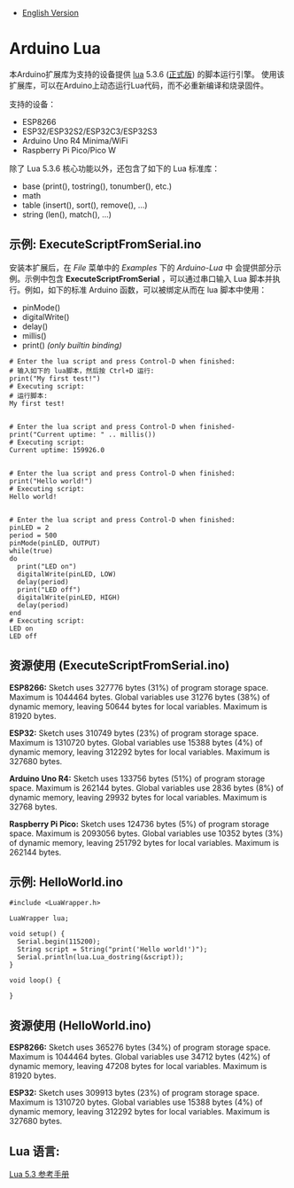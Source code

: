 * [English Version](README.md)

# Arduino Lua

本Arduino扩展库为支持的设备提供 [lua](https://www.lua.org/) 5.3.6 ([正式版](https://www.lua.org/ftp/lua-5.3.6.tar.gz)) 的脚本运行引擎。 使用该扩展库，可以在Arduino上动态运行Lua代码，而不必重新编译和烧录固件。

支持的设备：
* ESP8266
* ESP32/ESP32S2/ESP32C3/ESP32S3
* Arduino Uno R4 Minima/WiFi
* Raspberry Pi Pico/Pico W

除了 Lua 5.3.6 核心功能以外，还包含了如下的 Lua 标准库：

- base (print(), tostring(), tonumber(), etc.)
- math
- table (insert(), sort(), remove(), ...)
- string (len(), match(), ...)

##  示例: ExecuteScriptFromSerial.ino

安装本扩展后，在 *File* 菜单中的 *Examples* 下的 *Arduino-Lua* 中 会提供部分示例。示例中包含 **ExecuteScriptFromSerial** ，可以通过串口输入 Lua 脚本并执行。例如，如下的标准 Arduino 函数，可以被绑定从而在 lua 脚本中使用：

- pinMode()
- digitalWrite()
- delay()
- millis()
- print() *(only builtin binding)*

```
# Enter the lua script and press Control-D when finished:
# 输入如下的 lua脚本，然后按 Ctrl+D 运行:
print("My first test!")
# Executing script:
# 运行脚本:
My first test!


# Enter the lua script and press Control-D when finished-
print("Current uptime: " .. millis())
# Executing script:
Current uptime: 159926.0


# Enter the lua script and press Control-D when finished:
print("Hello world!")
# Executing script:
Hello world!


# Enter the lua script and press Control-D when finished:
pinLED = 2
period = 500
pinMode(pinLED, OUTPUT)
while(true)
do
  print("LED on")
  digitalWrite(pinLED, LOW)
  delay(period)
  print("LED off")
  digitalWrite(pinLED, HIGH)
  delay(period)
end
# Executing script:
LED on
LED off
```
## 资源使用 (ExecuteScriptFromSerial.ino)

**ESP8266:**
Sketch uses 327776 bytes (31%) of program storage space. Maximum is 1044464 bytes.
Global variables use 31276 bytes (38%) of dynamic memory, leaving 50644 bytes for local variables. Maximum is 81920 bytes.

**ESP32:**
Sketch uses 310749 bytes (23%) of program storage space. Maximum is 1310720 bytes.
Global variables use 15388 bytes (4%) of dynamic memory, leaving 312292 bytes for local variables. Maximum is 327680 bytes.

**Arduino Uno R4:**
Sketch uses 133756 bytes (51%) of program storage space. Maximum is 262144 bytes.
Global variables use 2836 bytes (8%) of dynamic memory, leaving 29932 bytes for local variables. Maximum is 32768 bytes.

**Raspberry Pi Pico:**
Sketch uses 124736 bytes (5%) of program storage space. Maximum is 2093056 bytes.
Global variables use 10352 bytes (3%) of dynamic memory, leaving 251792 bytes for local variables. Maximum is 262144 bytes.

## 示例: HelloWorld.ino
```
#include <LuaWrapper.h>

LuaWrapper lua;

void setup() {
  Serial.begin(115200);
  String script = String("print('Hello world!')");
  Serial.println(lua.Lua_dostring(&script));
}

void loop() {

}
```
## 资源使用 (HelloWorld.ino)

**ESP8266:**
Sketch uses 365276 bytes (34%) of program storage space. Maximum is 1044464 bytes.
Global variables use 34712 bytes (42%) of dynamic memory, leaving 47208 bytes for local variables. Maximum is 81920 bytes.

**ESP32:**
Sketch uses 309913 bytes (23%) of program storage space. Maximum is 1310720 bytes.
Global variables use 15388 bytes (4%) of dynamic memory, leaving 312292 bytes for local variables. Maximum is 327680 bytes.

## Lua 语言:
[Lua 5.3 参考手册](https://www.lua.org/manual/5.3/)

